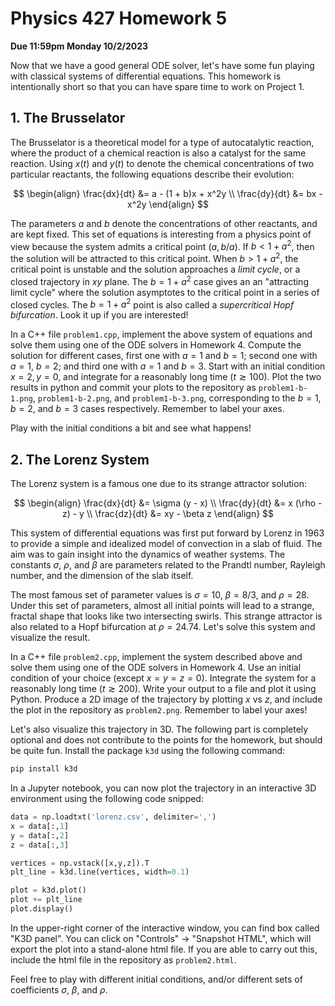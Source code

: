 # Physics 427 Homework 5

__Due 11:59pm Monday 10/2/2023__

Now that we have a good general ODE solver, let's have some fun playing with
classical systems of differential equations. This homework is intentionally
short so that you can have spare time to work on Project 1.

## 1. The Brusselator

The Brusselator is a theoretical model for a type of autocatalytic reaction, where the product of a chemical reaction is also a catalyst for the same reaction. Using $x(t)$ and $y(t)$ to denote the chemical concentrations of two particular reactants, the following equations describe their evolution:

$$
\begin{align}
\frac{dx}{dt} &= a - (1 + b)x + x^2y \\
\frac{dy}{dt} &= bx - x^2y
\end{align}
$$

The parameters $a$ and $b$ denote the concentrations of other reactants, and are kept fixed. This set of equations is interesting from a physics point of view because the system admits a critical point $(a, b/a)$. If $b < 1 + a^2$, then the solution will be attracted to this critical point. When $b > 1 + a^2$, the critical point is unstable and the solution approaches a _limit cycle_, or a closed trajectory in $xy$ plane. The $b = 1 + a^2$ case gives an an "attracting limit cycle" where the solution asymptotes to the critical point in a series of closed cycles. The $b = 1 + a^2$ point is also called a _supercritical Hopf bifurcation_. Look it up if you are interested!

In a C++ file `problem1.cpp`, implement the above system of equations and solve them using one of the ODE solvers in Homework 4. Compute the solution for different cases, first one with $a = 1$ and $b = 1$; second one with $a = 1$, $b = 2$; and third one with $a = 1$ and $b = 3$. Start with an initial condition $x = 2, y = 0$, and integrate for a reasonably long time ($t \gtrsim 100$). Plot the two results in python and commit your plots to the repository as `problem1-b-1.png`, `problem1-b-2.png`, and `problem1-b-3.png`, corresponding to the $b = 1$, $b = 2$, and $b = 3$ cases respectively. Remember to label your axes.

Play with the initial conditions a bit and see what happens!

## 2. The Lorenz System

The Lorenz system is a famous one due to its strange attractor solution:

$$
\begin{align}
\frac{dx}{dt} &= \sigma (y - x) \\
\frac{dy}{dt} &= x (\rho - z) - y \\
\frac{dz}{dt} &= xy - \beta z
\end{align}
$$

This system of differential equations was first put forward by Lorenz in 1963 to provide a simple and idealized model of convection in a slab of fluid. The aim was to gain insight into the dynamics of weather systems. The constants $\sigma$, $\rho$, and $\beta$ are parameters related to the Prandtl number, Rayleigh number, and the dimension of the slab itself.

The most famous set of parameter values is $\sigma = 10$, $\beta = 8/3$, and $\rho = 28$. Under this set of parameters, almost all initial points will lead to a strange, fractal shape that looks like two intersecting swirls. This strange attractor is also related to a Hopf bifurcation at $\rho = 24.74$. Let's solve this system and visualize the result.

In a C++ file `problem2.cpp`, implement the system described above and solve them using one of the ODE solvers in Homework 4. Use an initial condition of your choice (except $x = y = z = 0$). Integrate the system for a reasonably long time ($t \gtrsim 200$). Write your output to a file and plot it using Python. Produce a 2D image of the trajectory by plotting $x$ vs $z$, and include the plot in the repository as `problem2.png`. Remember to label your axes!

Let's also visualize this trajectory in 3D. The following part is completely optional and does not contribute to the points for the homework, but should be quite fun. Install the package `k3d` using the following command:

``` sh
pip install k3d
```

In a Jupyter notebook, you can now plot the trajectory in an interactive 3D environment using the following code snipped:

``` python
data = np.loadtxt('lorenz.csv', delimiter=',')
x = data[:,1]
y = data[:,2]
z = data[:,3]

vertices = np.vstack([x,y,z]).T
plt_line = k3d.line(vertices, width=0.1)

plot = k3d.plot()
plot += plt_line
plot.display()
```

In the upper-right corner of the interactive window, you can find box called "K3D panel". You can click on "Controls" -> "Snapshot HTML", which will export the plot into a stand-alone html file. If you are able to carry out this, include the html file in the repository as `problem2.html`.

Feel free to play with different initial conditions, and/or different sets of coefficients $\sigma$, $\beta$, and $\rho$.

